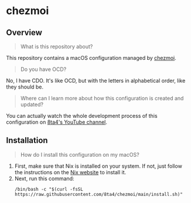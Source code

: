 # chezmoi

## Overview

> What is this repository about?

This repository contains a macOS configuration managed by [chezmoi](https://github.com/twpayne/chezmoi).

> Do you have OCD?

No, I have CDO. It's like OCD, but with the letters in alphabetical order, like they should be.

> Where can I learn more about how this configuration is created and updated?

You can actually watch the whole development process of this configuration on [8ta4's YouTube channel](https://www.youtube.com/@8ta4/streams).

## Installation

> How do I install this configuration on my macOS?

1. First, make sure that Nix is installed on your system. If not, just follow the instructions on the [Nix website](https://nixos.org/download.html#nix-install-macos) to install it.
2. Next, run this command:
   ```
   /bin/bash -c "$(curl -fsSL https://raw.githubusercontent.com/8ta4/chezmoi/main/install.sh)"
   ```
